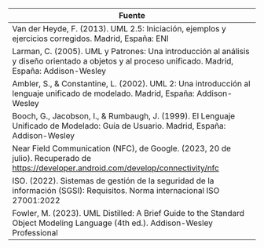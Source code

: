 |Fuente | 
| -------- |
|Van der Heyde, F. (2013). UML 2.5: Iniciación, ejemplos y ejercicios corregidos. Madrid, España: ENI|
|Larman, C. (2005). UML y Patrones: Una introducción al análisis y diseño orientado a objetos y al proceso unificado. Madrid, España: Addison-Wesley|
|Ambler, S., & Constantine, L. (2002). UML 2: Una introducción al lenguaje unificado de modelado. Madrid, España: Addison-Wesley|
|Booch, G., Jacobson, I., & Rumbaugh, J. (1999). El Lenguaje Unificado de Modelado: Guía de Usuario. Madrid, España: Addison-Wesley|
|Near Field Communication (NFC), de Google. (2023, 20 de julio). Recuperado de https://developer.android.com/develop/connectivity/nfc |
|ISO. (2022). Sistemas de gestión de la seguridad de la información (SGSI): Requisitos. Norma internacional ISO 27001:2022 |
|Fowler, M. (2023). UML Distilled: A Brief Guide to the Standard Object Modeling Language (4th ed.). Addison-Wesley Professional|
